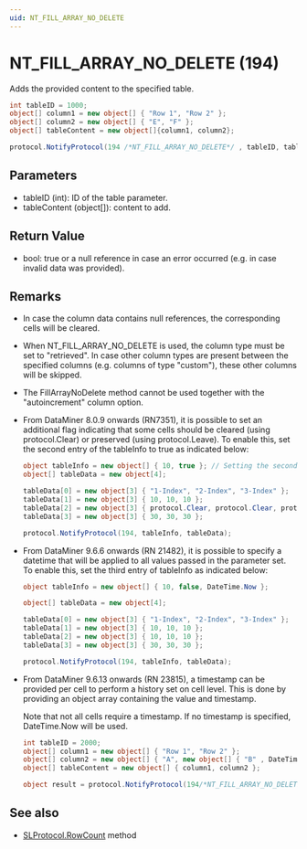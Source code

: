 ```yaml
---
uid: NT_FILL_ARRAY_NO_DELETE
---
```


# NT_FILL_ARRAY_NO_DELETE (194)

Adds the provided content to the specified table.

```csharp
int tableID = 1000;
object[] column1 = new object[] { "Row 1", "Row 2" };
object[] column2 = new object[] { "E", "F" };
object[] tableContent = new object[]{column1, column2};

protocol.NotifyProtocol(194 /*NT_FILL_ARRAY_NO_DELETE*/ , tableID, tableContent);
```

## Parameters

- tableID (int): ID of the table parameter.
- tableContent (object[]): content to add.

## Return Value

- bool: true or a null reference in case an error occurred (e.g. in case invalid data was provided).

## Remarks

- In case the column data contains null references, the corresponding cells will be cleared.
- When NT_FILL_ARRAY_NO_DELETE is used, the column type must be set to "retrieved".  In case other column types are present between the specified columns (e.g. columns of type "custom"), these other columns will be skipped.
- The FillArrayNoDelete method cannot be used together with the "autoincrement" column option.
- From DataMiner 8.0.9 onwards (RN7351), it is possible to set an additional flag indicating that some cells should be cleared (using protocol.Clear) or preserved (using protocol.Leave). To enable this, set the second entry of the tableInfo to true as indicated below:

  ```csharp
  object tableInfo = new object[] { 10, true }; // Setting the second entry to true enables the use of the protocol.Clear and protocol.Leave functionality.
  object[] tableData = new object[4];

  tableData[0] = new object[3] { "1-Index", "2-Index", "3-Index" };
  tableData[1] = new object[3] { 10, 10, 10 };
  tableData[2] = new object[3] { protocol.Clear, protocol.Clear, protocol.Clear };
  tableData[3] = new object[3] { 30, 30, 30 };

  protocol.NotifyProtocol(194, tableInfo, tableData);
  ```

- From DataMiner 9.6.6 onwards (RN 21482), it is possible to specify a datetime that will be applied to all values passed in the parameter set. To enable this, set the third entry of tableInfo as indicated below:

  ```csharp
  object tableInfo = new object[] { 10, false, DateTime.Now };

  object[] tableData = new object[4];

  tableData[0] = new object[3] { "1-Index", "2-Index", "3-Index" };
  tableData[1] = new object[3] { 10, 10, 10 };
  tableData[2] = new object[3] { 10, 10, 10 };
  tableData[3] = new object[3] { 30, 30, 30 };

  protocol.NotifyProtocol(194, tableInfo, tableData);
  ```

- From DataMiner 9.6.13 onwards (RN 23815), a timestamp can be provided per cell to perform a history set on cell level. This is done by providing an object array containing the value and timestamp.

  Note that not all cells require a timestamp. If no timestamp is specified, DateTime.Now will be used.

  ```csharp
  int tableID = 2000;
  object[] column1 = new object[] { "Row 1", "Row 2" };
  object[] column2 = new object[] { "A", new object[] { "B" , DateTime.Now - TimeSpan.FromDays(11) } };
  object[] tableContent = new object[] { column1, column2 };

  object result = protocol.NotifyProtocol(194/*NT_FILL_ARRAY_NO_DELETE*/ , tableID, tableContent);
  ```

## See also

- [SLProtocol.RowCount](xref:Skyline.DataMiner.Scripting.SLProtocol.RowCount(System.Object)) method
